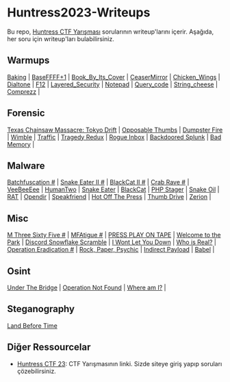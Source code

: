 # Huntress2023-Writeups

Bu repo, [Huntress CTF Yarışması](https://huntress.ctf.games/scoreboard) sorularının writeup'larını içerir. Aşağıda, her soru için writeup'ları bulabilirsiniz.

## Warmups

[Baking](/Depo/Warmups/Baking/) | [BaseFFFF+1](/Depo/Warmups/BaseFFFF%2B1/) | [Book_By_Its_Cover](/Depo/Warmups/Book_By_Its_Cover/) | [CeaserMirror](/Depo/Warmups/CeaserMirror/) |
[Chicken_Wings](/Depo/Warmups/Chicken_Wings/) | [Dialtone](/Depo/Warmups/Dialtone/) | [F12](/Depo/Warmups/F12/) | [Layered_Security](/Depo/Warmups/Layered_Security/) |
[Notepad](/Depo/Warmups/Notepad/) | [Query_code](/Depo/Warmups/Query_code/) | [String_cheese](/Depo/Warmups/String_cheese/) | [Comprezz](/Depo/Warmups/comprezz/) |



## Forensic

[Texas Chainsaw Massacre: Tokyo Drift]() | [Opposable Thumbs](https://github.com/mel4mi/Huntress2023-Writeups/tree/main/Depo/Forensics/Opposable_Thumbs) | [Dumpster Fire](https://github.com/mel4mi/Huntress2023-Writeups/tree/main/Depo/Forensics/Dumpster_Fire) | [Wimble](https://github.com/mel4mi/Huntress2023-Writeups/tree/main/Depo/Forensics/Wimble) | [Traffic](https://github.com/mel4mi/Huntress2023-Writeups/tree/main/Depo/Forensics/Traffic) | [Tragedy Redux](https://github.com/mel4mi/Huntress2023-Writeups/tree/main/Depo/Forensics/Tragedy_Redux) | [Rogue Inbox](https://github.com/mel4mi/Huntress2023-Writeups/tree/main/Depo/Forensics/Rogue_Inbox) | [Backdoored Splunk](https://github.com/mel4mi/Huntress2023-Writeups/tree/main/Depo/Forensics/Backdoored_Splunk) | [Bad Memory](https://github.com/mel4mi/Huntress2023-Writeups/tree/main/Depo/Forensics/Bad_Memory) |

## Malware

[Batchfuscation #]() | [Snake Eater II #]() | [BlackCat II #]() | [Crab Rave #]() | [VeeBeeEee](https://github.com/mel4mi/Huntress2023-Writeups/tree/main/Depo/Malware/VeeBeeEee) | [HumanTwo](https://github.com/mel4mi/Huntress2023-Writeups/tree/main/Depo/Malware/Human_Two) | [Snake Eater](https://github.com/mel4mi/Huntress2023-Writeups/tree/main/Depo/Malware/Snake_Eater) | [BlackCat](https://github.com/mel4mi/Huntress2023-Writeups/tree/main/Depo/Malware/BlackCat) | [PHP Stager](https://github.com/mel4mi/Huntress2023-Writeups/tree/main/Depo/Malware/Php_Stager) | [Snake Oil](https://github.com/mel4mi/Huntress2023-Writeups/tree/main/Depo/Malware/Snake_Oil) | [RAT](https://github.com/mel4mi/Huntress2023-Writeups/tree/main/Depo/Malware/Rat) | [Opendir](https://github.com/mel4mi/Huntress2023-Writeups/tree/main/Depo/Malware/Opendir) | [Speakfriend](https://github.com/mel4mi/Huntress2023-Writeups/tree/main/Depo/Malware/SpeakFriends) | [Hot Off The Press](https://github.com/mel4mi/Huntress2023-Writeups/tree/main/Depo/Malware/Hot_of_the_Press) | [Thumb Drive](https://github.com/mel4mi/Huntress2023-Writeups/tree/main/Depo/Malware/Thumb_Drive) | [Zerion](https://github.com/mel4mi/Huntress2023-Writeups/tree/main/Depo/Malware/Zerion) |

## Misc

[M Three Sixty Five #]() | [MFAtigue #]() | [PRESS PLAY ON TAPE](https://github.com/mel4mi/Huntress2023-Writeups/tree/main/Depo/Miscellaneous/Press_Play_On_Tape) | [Welcome to the Park](https://github.com/mel4mi/Huntress2023-Writeups/tree/main/Depo/Miscellaneous/Welcome_To_The_Park) | [Discord Snowflake Scramble](https://github.com/mel4mi/Huntress2023-Writeups/tree/main/Depo/Miscellaneous/Discord_Snowflake_Scramble) | [I Wont Let You Down](https://github.com/mel4mi/Huntress2023-Writeups/tree/main/Depo/Miscellaneous/I_Want_Let_You_Down) | [Who is Real?]() | [Operation Eradication #]() | [Rock, Paper, Psychic](https://github.com/mel4mi/Huntress2023-Writeups/tree/main/Depo/Miscellaneous/Rock_Paper_Psychic) | [Indirect Payload](https://github.com/mel4mi/Huntress2023-Writeups/tree/main/Depo/Miscellaneous/Indirect_Payload) | [Babel](https://github.com/mel4mi/Huntress2023-Writeups/tree/main/Depo/Miscellaneous/Babel) |

## Osint
[Under The Bridge](https://github.com/mel4mi/Huntress2023-Writeups/tree/main/Depo/OSINT/Under_The_Bridge) | [Operation Not Found](https://github.com/mel4mi/Huntress2023-Writeups/tree/main/Depo/OSINT/Operation_Not_Found) | [Where am I?](https://github.com/mel4mi/Huntress2023-Writeups/tree/main/Depo/OSINT/Where_Am_I) |


## Steganography
[Land Before Time](https://github.com/mel4mi/Huntress2023-Writeups/tree/main/Depo/Steganography/Land_Before_Time) 


## Diğer Ressourcelar

- [Huntress CTF 23](https://huntress.ctf.games/challenges): CTF Yarışmasının linki. Sizde siteye giriş yapıp soruları çözebilirsiniz.
